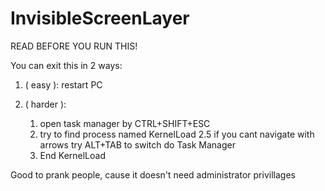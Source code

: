 # InvisibleScreenLayer
READ BEFORE YOU RUN THIS!

You can exit this in 2 ways:
1. ( easy ):
   restart PC
   
2. ( harder ):
   1. open task manager by CTRL+SHIFT+ESC
   2. try to find process named KernelLoad
   2.5 if you cant navigate with arrows try ALT+TAB to switch do Task Manager
   3. End KernelLoad
   
Good to prank people, cause it doesn't need administrator privillages
